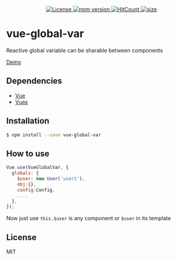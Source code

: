 <p align="center">
  <a href="https://github.com/mudin/vue-global-var/blob/master/LICENSE">
    <img src="https://img.shields.io/github/license/mudin/vue-global-var.svg" alt="License">
  </a>
  <a href="https://badge.fury.io/js/vue-global-var">
    <img src="https://badge.fury.io/js/vue-global-var.svg" alt="npm version">
  </a>
  <a href="http://hits.dwyl.io/mudin/vue-global-var">
    <img src="http://hits.dwyl.io/mudin/vue-global-var.svg" alt="HitCount">
  </a>
  <a href="https://unpkg.com/vue-global-var@latest/dist/vue-global-var.cjs.js">
    <img src="https://img.badgesize.io/mudin/vue-global-var/master/dist/vue-global-var.cjs.js?compression=gzip" alt="size">
  </a>
</p>

# vue-global-var

Reactive global variable can be sharable between components

[Demo](https://mudin.github.io/vue-global-var-demo/)

## Dependencies

- [Vue](https://github.com/vuejs/vue)
- [Vuex](https://github.com/vuejs/vuex)

## Installation

```bash
$ npm install --save vue-global-var
```

## How to use

```js
Vue.use(VueGlobalVar, {
  globals: {
    $user: new User('user1'),
    obj:{},
    config:Config,
    ....
  },
});
```

Now just use `this.$user` is any component or `$user` in its template

## License

MIT
